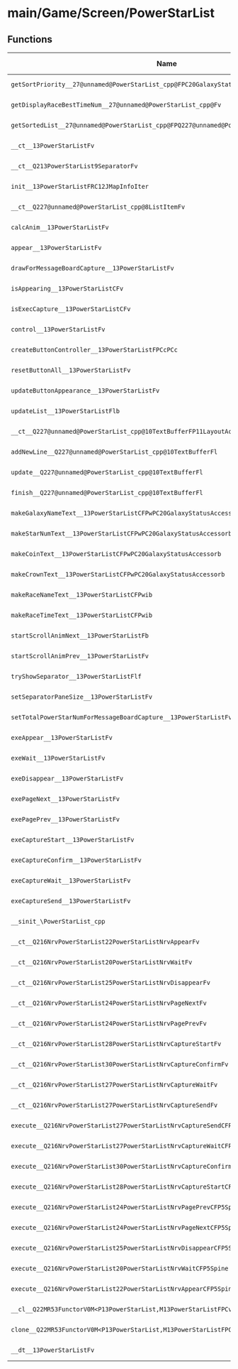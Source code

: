 # main/Game/Screen/PowerStarList

## Functions

| Name | Address | Match % |
|------|---------|---------|
| `getSortPriority__27@unnamed@PowerStarList_cpp@FPC20GalaxyStatusAccessor` | `0x8037A614` | :x: (0.0%) |
| `getDisplayRaceBestTimeNum__27@unnamed@PowerStarList_cpp@Fv` | `0x8037A6B0` | :x: (0.0%) |
| `getSortedList__27@unnamed@PowerStarList_cpp@FPQ227@unnamed@PowerStarList_cpp@8ListItem` | `0x8037A708` | :x: (0.0%) |
| `__ct__13PowerStarListFv` | `0x8037A924` | :x: (0.0%) |
| `__ct__Q213PowerStarList9SeparatorFv` | `0x8037A9B0` | :x: (0.0%) |
| `init__13PowerStarListFRC12JMapInfoIter` | `0x8037A9B4` | :x: (0.0%) |
| `__ct__Q227@unnamed@PowerStarList_cpp@8ListItemFv` | `0x8037ABD4` | :x: (0.0%) |
| `calcAnim__13PowerStarListFv` | `0x8037ABE8` | :x: (0.0%) |
| `appear__13PowerStarListFv` | `0x8037AC1C` | :x: (0.0%) |
| `drawForMessageBoardCapture__13PowerStarListFv` | `0x8037AC70` | :x: (0.0%) |
| `isAppearing__13PowerStarListCFv` | `0x8037AD64` | :x: (0.0%) |
| `isExecCapture__13PowerStarListCFv` | `0x8037AD6C` | :x: (0.0%) |
| `control__13PowerStarListFv` | `0x8037AE0C` | :x: (0.0%) |
| `createButtonController__13PowerStarListFPCcPCc` | `0x8037AE90` | :x: (0.0%) |
| `resetButtonAll__13PowerStarListFv` | `0x8037AF10` | :x: (0.0%) |
| `updateButtonAppearance__13PowerStarListFv` | `0x8037AF50` | :x: (0.0%) |
| `updateList__13PowerStarListFlb` | `0x8037B0B4` | :x: (0.0%) |
| `__ct__Q227@unnamed@PowerStarList_cpp@10TextBufferFP11LayoutActorPCPCcl` | `0x8037B6A4` | :x: (0.0%) |
| `addNewLine__Q227@unnamed@PowerStarList_cpp@10TextBufferFl` | `0x8037B6F8` | :x: (0.0%) |
| `update__Q227@unnamed@PowerStarList_cpp@10TextBufferFl` | `0x8037B740` | :x: (0.0%) |
| `finish__Q227@unnamed@PowerStarList_cpp@10TextBufferFl` | `0x8037B7B0` | :x: (0.0%) |
| `makeGalaxyNameText__13PowerStarListCFPwPC20GalaxyStatusAccessorb` | `0x8037B7E4` | :x: (0.0%) |
| `makeStarNumText__13PowerStarListCFPwPC20GalaxyStatusAccessorb` | `0x8037B870` | :x: (0.0%) |
| `makeCoinText__13PowerStarListCFPwPC20GalaxyStatusAccessorb` | `0x8037B9A0` | :x: (0.0%) |
| `makeCrownText__13PowerStarListCFPwPC20GalaxyStatusAccessorb` | `0x8037BA40` | :x: (0.0%) |
| `makeRaceNameText__13PowerStarListCFPwib` | `0x8037BAA8` | :x: (0.0%) |
| `makeRaceTimeText__13PowerStarListCFPwib` | `0x8037BB2C` | :x: (0.0%) |
| `startScrollAnimNext__13PowerStarListFb` | `0x8037BBB8` | :x: (0.0%) |
| `startScrollAnimPrev__13PowerStarListFv` | `0x8037BCBC` | :x: (0.0%) |
| `tryShowSeparator__13PowerStarListFlf` | `0x8037BD64` | :x: (0.0%) |
| `setSeparatorPaneSize__13PowerStarListFv` | `0x8037BDE8` | :x: (0.0%) |
| `setTotalPowerStarNumForMessageBoardCapture__13PowerStarListFv` | `0x8037BE88` | :x: (0.0%) |
| `exeAppear__13PowerStarListFv` | `0x8037BF4C` | :x: (0.0%) |
| `exeWait__13PowerStarListFv` | `0x8037C014` | :x: (0.0%) |
| `exeDisappear__13PowerStarListFv` | `0x8037C128` | :x: (0.0%) |
| `exePageNext__13PowerStarListFv` | `0x8037C1C4` | :x: (0.0%) |
| `exePagePrev__13PowerStarListFv` | `0x8037C274` | :x: (0.0%) |
| `exeCaptureStart__13PowerStarListFv` | `0x8037C328` | :x: (0.0%) |
| `exeCaptureConfirm__13PowerStarListFv` | `0x8037C38C` | :x: (0.0%) |
| `exeCaptureWait__13PowerStarListFv` | `0x8037C420` | :x: (0.0%) |
| `exeCaptureSend__13PowerStarListFv` | `0x8037C470` | :x: (0.0%) |
| `__sinit_\PowerStarList_cpp` | `0x8037C55C` | :x: (0.0%) |
| `__ct__Q216NrvPowerStarList22PowerStarListNrvAppearFv` | `0x8037C5C0` | :x: (0.0%) |
| `__ct__Q216NrvPowerStarList20PowerStarListNrvWaitFv` | `0x8037C5D0` | :x: (0.0%) |
| `__ct__Q216NrvPowerStarList25PowerStarListNrvDisappearFv` | `0x8037C5E0` | :x: (0.0%) |
| `__ct__Q216NrvPowerStarList24PowerStarListNrvPageNextFv` | `0x8037C5F0` | :x: (0.0%) |
| `__ct__Q216NrvPowerStarList24PowerStarListNrvPagePrevFv` | `0x8037C600` | :x: (0.0%) |
| `__ct__Q216NrvPowerStarList28PowerStarListNrvCaptureStartFv` | `0x8037C610` | :x: (0.0%) |
| `__ct__Q216NrvPowerStarList30PowerStarListNrvCaptureConfirmFv` | `0x8037C620` | :x: (0.0%) |
| `__ct__Q216NrvPowerStarList27PowerStarListNrvCaptureWaitFv` | `0x8037C630` | :x: (0.0%) |
| `__ct__Q216NrvPowerStarList27PowerStarListNrvCaptureSendFv` | `0x8037C640` | :x: (0.0%) |
| `execute__Q216NrvPowerStarList27PowerStarListNrvCaptureSendCFP5Spine` | `0x8037C650` | :x: (0.0%) |
| `execute__Q216NrvPowerStarList27PowerStarListNrvCaptureWaitCFP5Spine` | `0x8037C658` | :x: (0.0%) |
| `execute__Q216NrvPowerStarList30PowerStarListNrvCaptureConfirmCFP5Spine` | `0x8037C660` | :x: (0.0%) |
| `execute__Q216NrvPowerStarList28PowerStarListNrvCaptureStartCFP5Spine` | `0x8037C668` | :x: (0.0%) |
| `execute__Q216NrvPowerStarList24PowerStarListNrvPagePrevCFP5Spine` | `0x8037C670` | :x: (0.0%) |
| `execute__Q216NrvPowerStarList24PowerStarListNrvPageNextCFP5Spine` | `0x8037C678` | :x: (0.0%) |
| `execute__Q216NrvPowerStarList25PowerStarListNrvDisappearCFP5Spine` | `0x8037C680` | :x: (0.0%) |
| `execute__Q216NrvPowerStarList20PowerStarListNrvWaitCFP5Spine` | `0x8037C688` | :x: (0.0%) |
| `execute__Q216NrvPowerStarList22PowerStarListNrvAppearCFP5Spine` | `0x8037C690` | :x: (0.0%) |
| `__cl__Q22MR53FunctorV0M<P13PowerStarList,M13PowerStarListFPCvPv_v>CFv` | `0x8037C698` | :x: (0.0%) |
| `clone__Q22MR53FunctorV0M<P13PowerStarList,M13PowerStarListFPCvPv_v>CFP7JKRHeap` | `0x8037C6C8` | :x: (0.0%) |
| `__dt__13PowerStarListFv` | `0x8037C730` | :x: (0.0%) |